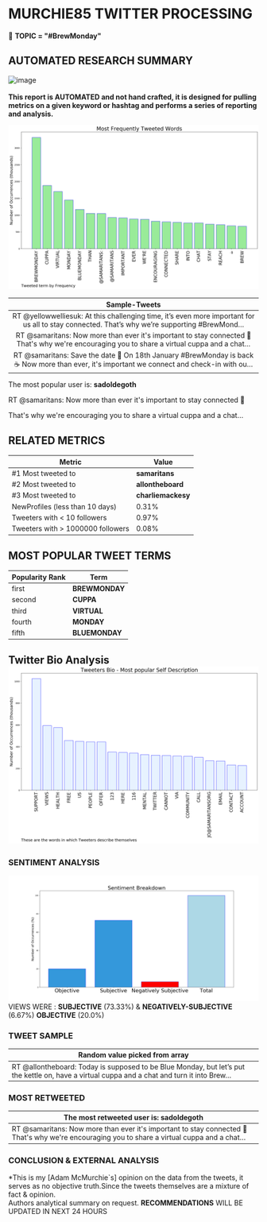 # MURCHIE85 TWITTER PROCESSING 
&#x1F34E; **TOPIC = "#BrewMonday"**

## AUTOMATED RESEARCH SUMMARY

![image](https://marketingplatform.google.com/about/static/images/gmp/analytics-smb-benefit.jpg)
<br></br>
<b> This report is AUTOMATED and not hand crafted, it is designed for pulling metrics on a given keyword or hashtag and performs a series of reporting and analysis.</b>



![image](TWEETS.png)



|                **Sample-Tweets**        |
| :-------------: |
| RT @yellowwelliesuk: At this challenging time, it’s even more important for us all to stay connected. That’s why we’re supporting #BrewMond… |
| RT @samaritans: Now more than ever it's important to stay connected 💚That's why we're encouraging you to share a virtual cuppa and a chat… |
| RT @samaritans: Save the date 📅 On 18th January #BrewMonday is back ☕  Now more than ever, it's important we connect and check-in with ou… |

The most popular user is: **sadoldegoth**
<div class="alert alert-block alert-danger"> RT @samaritans: Now more than ever it's important to stay connected 💚

That's why we're encouraging you to share a virtual cuppa and a chat…</div>

## RELATED METRICS<br>
| Metric | Value |
| ------------- | ------------- |
| #1 Most tweeted to  | **samaritans** |
| #2 Most tweeted to  | **allontheboard** |
| #3 Most tweeted to  | **charliemackesy** |
| NewProfiles (less than 10 days) | 0.31%  |
| Tweeters with < 10 followers  | 0.97%|
| Tweeters with > 1000000 followers  | 0.08%  |



## MOST POPULAR TWEET TERMS 


| Popularity Rank  | Term |
| ------------- | ------------- |
| first  | **BREWMONDAY**  |
| second  | **CUPPA**  |
| third  | **VIRTUAL** |
| fourth  | **MONDAY**  |
| fifth  | **BLUEMONDAY**  |


## Twitter Bio Analysis![image](BIO.png)
### SENTIMENT ANALYSIS
![image](sentiment.png)
VIEWS WERE : **SUBJECTIVE**  (73.33%) & **NEGATIVELY-SUBJECTIVE** (6.67%) **OBJECTIVE** (20.0%)

### TWEET SAMPLE 
| Random value picked from array |
| ------------- |
|RT @allontheboard: Today is supposed to be Blue Monday, but let’s put the kettle on, have a virtual cuppa and a chat and turn it into Brew… |

### MOST RETWEETED 

| The most retweeted user is: **sadoldegoth**  |
| ------------- |
| RT @samaritans: Now more than ever it's important to stay connected 💚That's why we're encouraging you to share a virtual cuppa and a chat… |

### CONCLUSION & EXTERNAL ANALYSIS

*This is my [Adam McMurchie`s] opinion on the data from the tweets, it serves as no objective truth.Since the tweets themselves are a mixture of fact & opinion.<br>
Authors analytical summary on request.
**RECOMMENDATIONS** WILL BE UPDATED IN NEXT  24 HOURS <br>